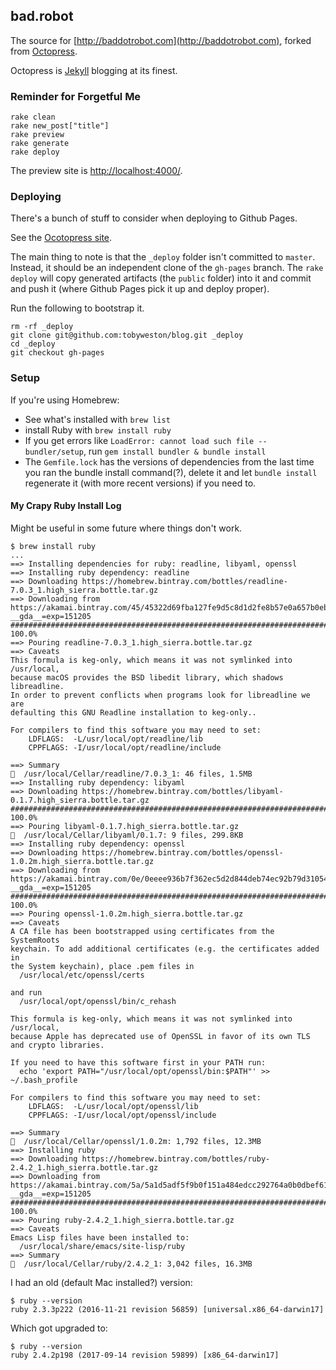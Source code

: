 ## bad.robot

The source for [http://baddotrobot.com](http://baddotrobot.com), forked from [Octopress](http://octopress.org/).

Octopress is [Jekyll](https://github.com/mojombo/jekyll) blogging at its finest.

### Reminder for Forgetful Me

    rake clean
    rake new_post["title"]
    rake preview
    rake generate
    rake deploy

The preview site is [http://localhost:4000/](http://localhost:4000/).

### Deploying

There's a bunch of stuff to consider when deploying to Github Pages.

See the [Ocotopress site](http://octopress.org/docs/deploying/github/).

The main thing to note is that the `_deploy` folder isn't committed to `master`. Instead, it should be an independent clone of the `gh-pages` branch. The `rake deploy` will copy generated artifacts (the `public` folder) into it and commit and push it (where Github Pages pick it up and deploy proper).

Run the following to bootstrap it.

```
rm -rf _deploy
git clone git@github.com:tobyweston/blog.git _deploy
cd _deploy
git checkout gh-pages
```

### Setup

If you're using Homebrew:

* See what's installed with `brew list`
* install Ruby with `brew install ruby`
* If you get errors like `LoadError: cannot load such file -- bundler/setup`, run `gem install bundler & bundle install`
* The `Gemfile.lock` has the versions of dependencies from the last time you ran the bundle install command(?), delete it and let `bundle install` regenerate it (with more recent versions) if you need to.

#### My Crapy Ruby Install Log 

Might be useful in some future where things don't work.

```
$ brew install ruby
...
==> Installing dependencies for ruby: readline, libyaml, openssl
==> Installing ruby dependency: readline
==> Downloading https://homebrew.bintray.com/bottles/readline-7.0.3_1.high_sierra.bottle.tar.gz
==> Downloading from https://akamai.bintray.com/45/45322d69fba127fe9d5c8d1d2fe8b57e0a657b0ebc0a8143cc47118243828dfd?__gda__=exp=151205
######################################################################## 100.0%
==> Pouring readline-7.0.3_1.high_sierra.bottle.tar.gz
==> Caveats
This formula is keg-only, which means it was not symlinked into /usr/local,
because macOS provides the BSD libedit library, which shadows libreadline.
In order to prevent conflicts when programs look for libreadline we are
defaulting this GNU Readline installation to keg-only..

For compilers to find this software you may need to set:
    LDFLAGS:  -L/usr/local/opt/readline/lib
    CPPFLAGS: -I/usr/local/opt/readline/include

==> Summary
🍺  /usr/local/Cellar/readline/7.0.3_1: 46 files, 1.5MB
==> Installing ruby dependency: libyaml
==> Downloading https://homebrew.bintray.com/bottles/libyaml-0.1.7.high_sierra.bottle.tar.gz
######################################################################## 100.0%
==> Pouring libyaml-0.1.7.high_sierra.bottle.tar.gz
🍺  /usr/local/Cellar/libyaml/0.1.7: 9 files, 299.8KB
==> Installing ruby dependency: openssl
==> Downloading https://homebrew.bintray.com/bottles/openssl-1.0.2m.high_sierra.bottle.tar.gz
==> Downloading from https://akamai.bintray.com/0e/0eeee936b7f362ec5d2d844deb74ec92b79d3105445e5ca5e8767df4aabdebfd?__gda__=exp=151205
######################################################################## 100.0%
==> Pouring openssl-1.0.2m.high_sierra.bottle.tar.gz
==> Caveats
A CA file has been bootstrapped using certificates from the SystemRoots
keychain. To add additional certificates (e.g. the certificates added in
the System keychain), place .pem files in
  /usr/local/etc/openssl/certs

and run
  /usr/local/opt/openssl/bin/c_rehash

This formula is keg-only, which means it was not symlinked into /usr/local,
because Apple has deprecated use of OpenSSL in favor of its own TLS and crypto libraries.

If you need to have this software first in your PATH run:
  echo 'export PATH="/usr/local/opt/openssl/bin:$PATH"' >> ~/.bash_profile

For compilers to find this software you may need to set:
    LDFLAGS:  -L/usr/local/opt/openssl/lib
    CPPFLAGS: -I/usr/local/opt/openssl/include

==> Summary
🍺  /usr/local/Cellar/openssl/1.0.2m: 1,792 files, 12.3MB
==> Installing ruby
==> Downloading https://homebrew.bintray.com/bottles/ruby-2.4.2_1.high_sierra.bottle.tar.gz
==> Downloading from https://akamai.bintray.com/5a/5a1d5adf5f9b0f151a484edcc292764a0b0dbef61eb667c59aa850d0ad3d7626?__gda__=exp=151205
######################################################################## 100.0%
==> Pouring ruby-2.4.2_1.high_sierra.bottle.tar.gz
==> Caveats
Emacs Lisp files have been installed to:
  /usr/local/share/emacs/site-lisp/ruby
==> Summary
🍺  /usr/local/Cellar/ruby/2.4.2_1: 3,042 files, 16.3MB
```

I had an old (default Mac installed?) version:

```
$ ruby --version
ruby 2.3.3p222 (2016-11-21 revision 56859) [universal.x86_64-darwin17]
```

Which got upgraded to:
```
$ ruby --version
ruby 2.4.2p198 (2017-09-14 revision 59899) [x86_64-darwin17]
```
